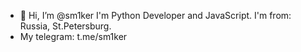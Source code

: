- 👋 Hi, I’m @sm1ker
I'm Python Developer and JavaScript.
I'm from: Russia, St.Petersburg. 
- My telegram: t.me/sm1ker
